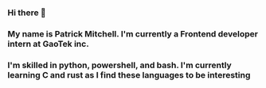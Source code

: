 ### Hi there 👋
### My name is Patrick Mitchell. I'm currently a Frontend developer intern at GaoTek inc.
### I'm skilled in python, powershell, and bash. I'm currently learning C and rust as I find these languages to be interesting


<!--
**PatMitchell-Tech/PatMitchell-Tech** is a ✨ _special_ ✨ repository because its `README.md` (this file) appears on your GitHub profile.

Here are some ideas to get you started:

- 🔭 I’m currently working on ...
- 🌱 I’m currently learning ...
- 👯 I’m looking to collaborate on ...
- 🤔 I’m looking for help with ...
- 💬 Ask me about ...
- 📫 How to reach me: ...
- 😄 Pronouns: ...
- ⚡ Fun fact: ...
-->
